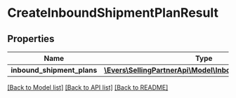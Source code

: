 # CreateInboundShipmentPlanResult

## Properties
Name | Type | Description | Notes
------------ | ------------- | ------------- | -------------
**inbound_shipment_plans** | [**\Evers\SellingPartnerApi\Model\InboundShipmentPlanList**](InboundShipmentPlanList.md) |  | [optional] 

[[Back to Model list]](../README.md#documentation-for-models) [[Back to API list]](../README.md#documentation-for-api-endpoints) [[Back to README]](../README.md)


